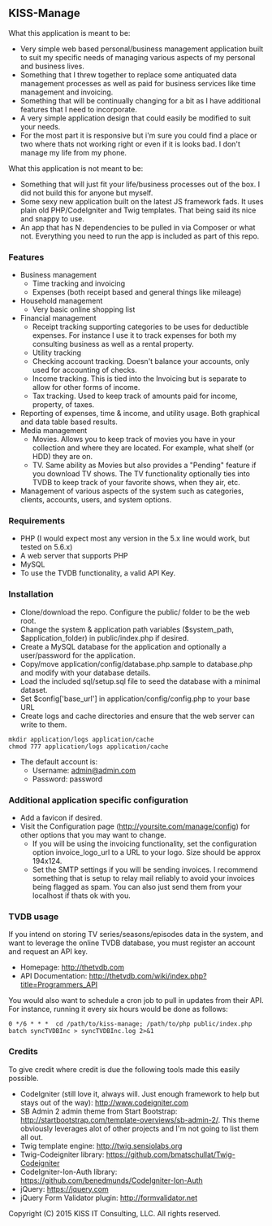 
## KISS-Manage

What this application is meant to be:

* Very simple web based personal/business management application built to suit my specific needs of managing various aspects of my personal and business lives.
* Something that I threw together to replace some antiquated data management processes as well as paid for business services like time management and invoicing.
* Something that will be continually changing for a bit as I have additional features that I need to incorporate.
* A very simple application design that could easily be modified to suit your needs.
* For the most part it is responsive but i'm sure you could find a place or two where thats not working right or even if it is looks bad.  I don't manage my life from my phone.

What this application is not meant to be:

* Something that will just fit your life/business processes out of the box.  I did not build this for anyone but myself.
* Some sexy new application built on the latest JS framework fads.  It uses plain old PHP/CodeIgniter and Twig templates.  That being said its nice and snappy to use.
* An app that has N dependencies to be pulled in via Composer or what not.  Everything you need to run the app is included as part of this repo.

### Features

* Business management
  * Time tracking and invoicing
  * Expenses (both receipt based and general things like mileage)
* Household management
  * Very basic online shopping list
* Financial management
  * Receipt tracking supporting categories to be uses for deductible expenses.  For instance I use it to track expenses for both my consulting business as well as a rental property.
  * Utility tracking
  * Checking account tracking.  Doesn't balance your accounts, only used for accounting of checks.
  * Income tracking.  This is tied into the Invoicing but is separate to allow for other forms of income.
  * Tax tracking.  Used to keep track of amounts paid for income, property, <insert other kind> of taxes.
* Reporting of expenses, time & income, and utility usage.  Both graphical and data table based results.
* Media management
  * Movies.  Allows you to keep track of movies you have in your collection and where they are located.  For example, what shelf (or HDD) they are on.
  * TV.  Same ability as Movies but also provides a "Pending" feature if you download TV shows.  The TV functionality optionally ties into TVDB to keep track of your favorite shows, when they air, etc.
* Management of various aspects of the system such as categories, clients, accounts, users, and system options.

### Requirements

* PHP (I would expect most any version in the 5.x line would work, but tested on 5.6.x)
* A web server that supports PHP
* MySQL
* To use the TVDB functionality, a valid API Key.

### Installation

* Clone/download the repo.  Configure the public/ folder to be the web root.
* Change the system & application path variables ($system_path, $application_folder) in public/index.php if desired.
* Create a MySQL database for the application and optionally a user/password for the application.
* Copy/move application/config/database.php.sample to database.php and modify with your database details.
* Load the included sql/setup.sql file to seed the database with a minimal dataset.
* Set $config['base_url'] in application/config/config.php to your base URL
* Create logs and cache directories and ensure that the web server can write to them.
```
mkdir application/logs application/cache
chmod 777 application/logs application/cache
```
* The default account is:
  * Username: admin@admin.com 
  * Password: password

### Additional application specific configuration

* Add a favicon if desired.
* Visit the Configuration page (http://yoursite.com/manage/config) for other options that you may want to change.
  * If you will be using the invoicing functionality, set the configuration option invoice_logo_url to a URL to your logo.  Size should be approx 194x124.
  * Set the SMTP settings if you will be sending invoices.  I recommend something that is setup to relay mail reliably to avoid your invoices being flagged as spam.  You can also just send them from your localhost if thats ok with you.
  
### TVDB usage

If you intend on storing TV series/seasons/episodes data in the system, and want to leverage the online TVDB database, you must register
an account and request an API key.
	
* Homepage: http://thetvdb.com
* API Documentation: http://thetvdb.com/wiki/index.php?title=Programmers_API

You would also want to schedule a cron job to pull in updates from their API.  For instance, running it every six hours would be done as follows:

`0 */6 * * *  cd /path/to/kiss-manage; /path/to/php public/index.php batch syncTVDBInc > syncTVDBInc.log 2>&1`


### Credits

To give credit where credit is due the following tools made this easily possible.

* CodeIgniter (still love it, always will.  Just enough framework to help but stays out of the way): http://www.codeigniter.com
* SB Admin 2 admin theme from Start Bootstrap: http://startbootstrap.com/template-overviews/sb-admin-2/.  This theme obviously leverages alot of other projects and I'm not going to list them all out.
* Twig template engine: http://twig.sensiolabs.org
* Twig-Codeigniter library: https://github.com/bmatschullat/Twig-Codeigniter
* CodeIgniter-Ion-Auth library: https://github.com/benedmunds/CodeIgniter-Ion-Auth
* jQuery: https://jquery.com
* jQuery Form Validator plugin: http://formvalidator.net


Copyright (C) 2015 KISS IT Consulting, LLC.  All rights reserved.